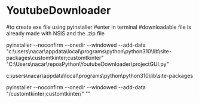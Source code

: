 # YoutubeDownloader

#to create exe file using pyinstaller 
#enter in terminal
#downloadable file is already made with NSIS and the .zip file

pyinstaller --noconfirm --onedir --windowed --add-data "c:\users\nacar\appdata\local\programs\python\python310\lib\site-packages\customtkinter;customtkinter\" "C:\Users\nacar\reposPython\YoutubeDownloader\projectGUI.py"






c:\users\nacar\appdata\local\programs\python\python310\lib\site-packages

pyinstaller --noconfirm --onedir --windowed --add-data "<CustomTkinter Location>/customtkinter;customtkinter/"  "<Path to Python Script>"


